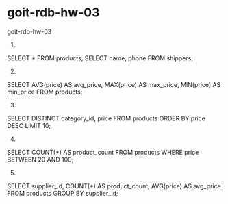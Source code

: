 # goit-rdb-hw-03
goit-rdb-hw-03


1.
SELECT * FROM products;
SELECT name, phone FROM shippers;

2.
SELECT 
    AVG(price) AS avg_price, 
    MAX(price) AS max_price, 
    MIN(price) AS min_price
FROM products;

3.
SELECT DISTINCT category_id, price
FROM products
ORDER BY price DESC
LIMIT 10;

4.
SELECT COUNT(*) AS product_count
FROM products
WHERE price BETWEEN 20 AND 100;

5.
SELECT 
    supplier_id, 
    COUNT(*) AS product_count, 
    AVG(price) AS avg_price
FROM products
GROUP BY supplier_id;